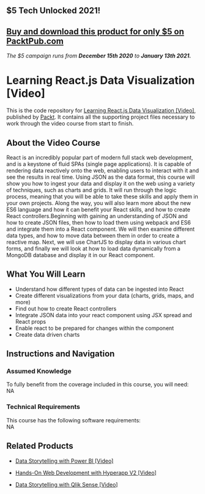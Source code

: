 ## $5 Tech Unlocked 2021!
[Buy and download this product for only $5 on PacktPub.com](https://www.packtpub.com/)
-----
*The $5 campaign         runs from __December 15th 2020__ to __January 13th 2021.__*

# Learning React.js Data Visualization [Video]
This is the code repository for [Learning React.js Data Visualization [Video]](https://www.packtpub.com/web-development/learning-reactjs-data-visualization-video?utm_source=github&utm_medium=repository&utm_campaign=9781787285750), published by [Packt](https://www.packtpub.com/?utm_source=github). It contains all the supporting project files necessary to work through the video course from start to finish.
## About the Video Course
React is an incredibly popular part of modern full stack web development, and is a keystone of fluid SPAs (single page applications). It is capable of rendering data reactively onto the web, enabling users to interact with it and see the results in real time. Using JSON as the data format, this course will show you how to ingest your data and display it on the web using a variety of techniques, such as charts and grids. It will run through the logic process, meaning that you will be able to take these skills and apply them in your own projects. Along the way, you will also learn more about the new ES6 language and how it can benefit your React skills, and how to create React controllers.Beginning with gaining an understanding of JSON and how to create JSON files, then how to load them using webpack and ES6 and integrate them into a React component. We will then examine different data types, and how to move data between them in order to create a reactive map. Next, we will use ChartJS to display data in various chart forms, and finally we will look at how to load data dynamically from a MongoDB database and display it in our React component.

<H2>What You Will Learn</H2>
<DIV class=book-info-will-learn-text>
<UL>
<LI>Understand how different types of data can be ingested into React 
<LI>Create different visualizations from your data (charts, grids, maps, and more) 
<LI>Find out how to create React controllers 
<LI>Integrate JSON data into your react component using JSX spread and React props 
<LI>Enable react to be prepared for changes within the component 
<LI>Create data driven charts </LI></UL></DIV>

## Instructions and Navigation
### Assumed Knowledge
To fully benefit from the coverage included in this course, you will need:<br/>
NA
### Technical Requirements
This course has the following software requirements:<br/>
NA

## Related Products
* [Data Storytelling with Power BI [Video]]()

* [Hands-On Web Development with Hyperapp V2 [Video]]()

* [Data Storytelling with Qlik Sense [Video]]()

